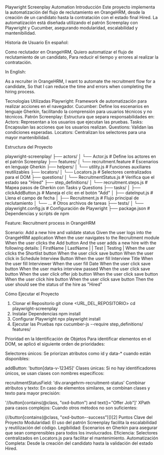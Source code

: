 Playwright Screenplay Automation
Introducción
Este proyecto implementa la automatización del flujo de reclutamiento en OrangeHRM, desde la creación de un candidato hasta la contratación con el estado final Hired. La automatización está diseñada utilizando el patrón Screenplay con Playwright y Cucumber, asegurando modularidad, escalabilidad y mantenibilidad.

Historia de Usuario
En español:

Como reclutador en OrangeHRM,
Quiero automatizar el flujo de reclutamiento de un candidato,
Para reducir el tiempo y errores al realizar la contratación.

In English:

As a recruiter in OrangeHRM,
I want to automate the recruitment flow for a candidate,
So that I can reduce the time and errors when completing the hiring process.

Tecnologías Utilizadas
Playwright: Framework de automatización para realizar acciones en el navegador.
Cucumber: Define los escenarios en lenguaje Gherkin, facilitando la comprensión para usuarios técnicos y no técnicos.
Patrón Screenplay: Estructura que separa responsabilidades en:
Actors: Representan a los usuarios que ejecutan las pruebas.
Tasks: Encapsulan las acciones que los usuarios realizan.
Questions: Validan las condiciones esperadas.
Locators: Centralizan los selectores para una mayor mantenibilidad.

Estructura del Proyecto


playwright-screenplay/
├── actors/
│   └── Actor.js             # Define los actores en el patrón Screenplay
├── features/
│   └── recruitment.feature  # Escenarios en lenguaje Gherkin
├── helpers/
│   └── utility.js           # Funciones auxiliares reutilizables
├── locators/
│   └── Locators.js          # Selectores centralizados para el DOM
├── questions/
│   └── RecruitmentStatus.js # Verifica que el estado sea "Hired"
├── step_definitions/
│   └── recruitment.steps.js # Mapea pasos de Gherkin con Tasks y Questions
├── tasks/
│   ├── clickAddButton.js    # Maneja el clic en el botón "Add"
│   ├── dateInput.js         # Llena el campo de fecha
│   ├── Recruitment.js       # Flujo principal de reclutamiento
│   └── ...                  # Otros archivos de tareas
├── tests/
│   └── playwright.config.js # Configuración de Playwright
├── package.json             # Dependencias y scripts de npm



Feature: Recruitment process in OrangeHRM

  Scenario: Add a new hire and validate status
    Given the user logs into the OrangeHRM application
    When the user navigates to the Recruitment module
    When the user clicks the Add button
    And the user adds a new hire with the following details:
      | FirstName | LastName |
      | Test      | Testing  |
    When the user clicks the Shortlist button
    When the user click save button
    When the user click in Schedule Interview Button
    When the user fill Interview Title
    When the user fill Interviewer
    When the user fill Date
    When the user click save button
    When the user marks interview passed
    When the user click save button
    When the user click offer job button
    When the user click save button
    When the user click hire button
    When the user click save button
    Then the user should see the status of the hire as "Hired"


Cómo Ejecutar el Proyecto
1. Clonar el Repositorio
git clone <URL_DEL_REPOSITORIO>
cd playwright-screenplay
2. Instalar Dependencias
npm install
3. Configurar Playwright
npx playwright install
4. Ejecutar las Pruebas
npx cucumber-js --require step_definitions/ features/

Prioridad en la Identificación de Objetos
Para identificar elementos en el DOM, se aplicó el siguiente orden de prioridades:

Selectores únicos: Se priorizan atributos como id y data-* cuando están disponibles:

addButton: 'button[data-v-12345]'
Clases únicas: Si no hay identificadores únicos, se usan clases con nombres específicos:

recruitmentStatusField: 'div.orangehrm-recruitment-status'
Combinar atributos y texto: En caso de elementos similares, se combinan clases y texto para mayor precisión:

'//button[contains(@class, "oxd-button") and text()="Offer Job"]'
XPath para casos complejos: Cuando otros métodos no son suficientes:

(//button[contains(@class, "oxd-button--success")])[2]
Puntos Clave del Proyecto
Modularidad: El uso del patrón Screenplay facilita la escalabilidad y reutilización del código.
Legibilidad: Escenarios en Gherkin para asegurar que sean comprensibles para todos los involucrados.
Eficiencia: Selectores centralizados en Locators.js para facilitar el mantenimiento.
Automatización Completa: Desde la creación del candidato hasta la validación del estado Hired.